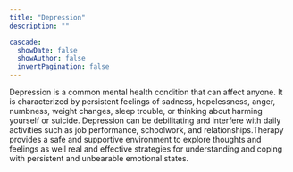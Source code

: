 ```yaml
---
title: "Depression"
description: ""

cascade:
  showDate: false
  showAuthor: false
  invertPagination: false
---
```


Depression is a common mental health condition that can affect anyone. It is characterized by persistent feelings of sadness, hopelessness, anger, numbness, weight changes, sleep trouble, or thinking about harming yourself or suicide. Depression can be debilitating and interfere with daily activities such as job performance, schoolwork, and relationships.Therapy provides a safe and supportive environment to explore thoughts and feelings as well real and effective strategies for understanding and coping with persistent and unbearable emotional states.